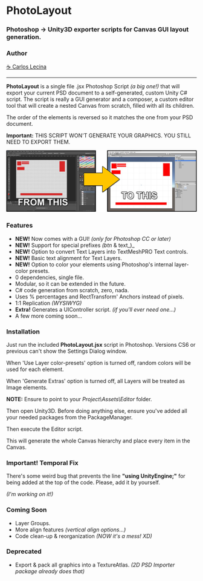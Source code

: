 # PhotoLayout

### Photoshop → Unity3D exporter scripts for Canvas GUI layout generation.

### Author
[☕ Carlos Lecina](https://ko-fi.com/carloslecina)

* * *

**PhotoLayout** is a single file .jsx Photoshop Script _(a big one!)_ that will export your current PSD document to a self-generated, custom Unity C# script.
The script is really a GUI generator and a composer, a custom editor tool that will create a nested Canvas from scratch, filled with all its children.

The order of the elements is reversed so it matches the one from your PSD document.


**Important:** THIS SCRIPT WON'T GENERATE YOUR GRAPHICS. YOU STILL NEED TO EXPORT THEM.


![Example](https://github.com/Evolis3d/PhotoLayout/blob/master/example.jpg)


### Features

-   **NEW!** Now comes with a GUI! _(only for Photoshop CC or later)_
-   **NEW!** Support for special prefixes _(btn_ & text_)_
-   **NEW!** Option to convert Text Layers into TextMeshPRO Text controls.
-   **NEW!** Basic text alignment for Text Layers.
-   **NEW!** Option to color your elements using Photoshop's internal layer-color presets.
-   0 dependencies, single file.
-   Modular, so it can be extended in the future. 
-   C# code generation from scratch, zero, nada.
-   Uses % percentages and RectTransform' Anchors instead of pixels.
-   1:1 Replication _(WYSIWYG)_
-   **Extra!** Generates a UIController script. _(if you'll ever need one...)_ 
-   A few more coming soon...

### Installation

Just run the included **PhotoLayout.jsx** script in Photoshop. Versions CS6 or previous can't show the Settings Dialog window.

When 'Use Layer color-presets' option is turned off, random colors will be used for each element.

When 'Generate Extras' option is turned off, all Layers will be treated as Image elements.
 
**NOTE:** Ensure to point to your _Project\Assets\Editor_ folder.

Then open Unity3D. Before doing anything else, ensure you've added all your needed packages from the PackageManager. 

Then execute the Editor script. 

This will generate the whole Canvas hierarchy and place every item in the Canvas.

### Important! Temporal Fix

There's some weird bug that prevents the line **"using UnityEngine;"** for being added at the top of the code. Please, add it by yourself.

_(I'm working on it!)_

### Coming Soon
- Layer Groups.
- More align features _(vertical align options...)_
- Code clean-up & reorganization _(NOW it's a mess! XD)_

### Deprecated
- Export & pack all graphics into a TextureAtlas. _(2D PSD Importer package already does that)_
